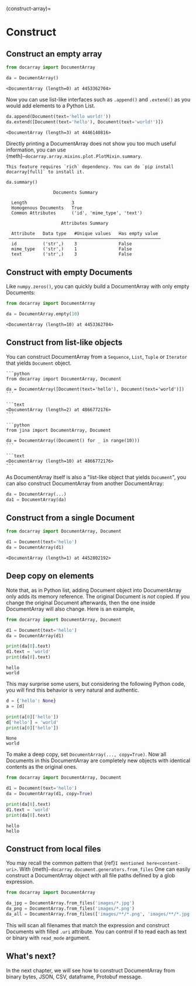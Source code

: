 (construct-array)=
# Construct

## Construct an empty array

```python
from docarray import DocumentArray

da = DocumentArray()
```

```text
<DocumentArray (length=0) at 4453362704>
```

Now you can use list-like interfaces such as `.append()` and `.extend()` as you would add elements to a Python List.

```python
da.append(Document(text='hello world!'))
da.extend([Document(text='hello'), Document(text='world!')])
```

```text
<DocumentArray (length=3) at 4446140816>
```

Directly printing a DocumentArray does not show you too much useful information, you can use {meth}`~docarray.array.mixins.plot.PlotMixin.summary`.

```{important}
This feature requires `rich` dependency. You can do `pip install docarray[full]` to install it.
```

```python
da.summary()
```

```text
                  Documents Summary                   
                                                      
  Length                 3                            
  Homogenous Documents   True                         
  Common Attributes      ('id', 'mime_type', 'text')  
                                                      
                     Attributes Summary                     
                                                            
  Attribute   Data type   #Unique values   Has empty value  
 ────────────────────────────────────────────────────────── 
  id          ('str',)    3                False            
  mime_type   ('str',)    1                False            
  text        ('str',)    3                False    
```

## Construct with empty Documents

Like `numpy.zeros()`, you can quickly build a DocumentArray with only empty Documents:

```python
from docarray import DocumentArray

da = DocumentArray.empty(10)
```

```text
<DocumentArray (length=10) at 4453362704>
```

## Construct from list-like objects

You can construct DocumentArray from a `Sequence`, `List`, `Tuple` or `Iterator` that yields `Document` object.

````{tab} From list of Documents
```python
from docarray import DocumentArray, Document

da = DocumentArray([Document(text='hello'), Document(text='world')])
```

```text
<DocumentArray (length=2) at 4866772176>
```

````
````{tab} From generator
```python
from jina import DocumentArray, Document

da = DocumentArray((Document() for _ in range(10)))
```

```text
<DocumentArray (length=10) at 4866772176>
```
````


As DocumentArray itself is also a "list-like object that yields `Document`", you can also construct DocumentArray from another DocumentArray:

```python
da = DocumentArray(...)
da1 = DocumentArray(da)
```

## Construct from a single Document

```python
from docarray import DocumentArray, Document

d1 = Document(text='hello')
da = DocumentArray(d1)
```

```text
<DocumentArray (length=1) at 4452802192>
```

## Deep copy on elements

Note that, as in Python list, adding Document object into DocumentArray only adds its memory reference. The original Document is *not* copied. If you change the original Document afterwards, then the one inside DocumentArray will also change. Here is an example,

```python
from docarray import DocumentArray, Document

d1 = Document(text='hello')
da = DocumentArray(d1)

print(da[0].text)
d1.text = 'world'
print(da[0].text)
```

```text
hello
world
```

This may surprise some users, but considering the following Python code, you will find this behavior is very natural and authentic.

```python
d = {'hello': None}
a = [d]

print(a[0]['hello'])
d['hello'] = 'world'
print(a[0]['hello'])
```

```text
None
world
```

To make a deep copy, set `DocumentArray(..., copy=True)`. Now all Documents in this DocumentArray are completely new objects with identical contents as the original ones.

```python
from docarray import DocumentArray, Document

d1 = Document(text='hello')
da = DocumentArray(d1, copy=True)

print(da[0].text)
d1.text = 'world'
print(da[0].text)
```

```text
hello
hello
```

## Construct from local files

You may recall the common pattern that {ref}`I mentioned here<content-uri>`. With {meth}`~docarray.document.generators.from_files` One can easily construct a DocumentArray object with all file paths defined by a glob expression. 

```python
from docarray import DocumentArray

da_jpg = DocumentArray.from_files('images/*.jpg')
da_png = DocumentArray.from_files('images/*.png')
da_all = DocumentArray.from_files(['images/**/*.png', 'images/**/*.jpg', 'images/**/*.jpeg'])
```

This will scan all filenames that match the expression and construct Documents with filled `.uri` attribute. You can control if to read each as text or binary with `read_mode` argument.



## What's next?

In the next chapter, we will see how to construct DocumentArray from binary bytes, JSON, CSV, dataframe, Protobuf message.